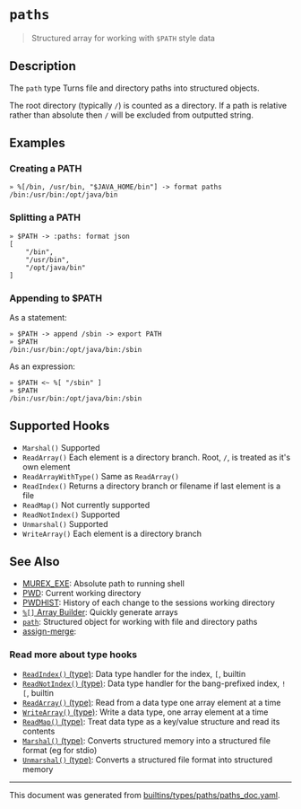 # `paths`

> Structured array for working with `$PATH` style data

## Description

The `path` type Turns file and directory paths into structured objects.

The root directory (typically `/`) is counted as a directory. If a path is
relative rather than absolute then `/` will be excluded from outputted string.

## Examples

### Creating a PATH

```
» %[/bin, /usr/bin, "$JAVA_HOME/bin"] -> format paths
/bin:/usr/bin:/opt/java/bin
```

### Splitting a PATH

```
» $PATH -> :paths: format json
[
    "/bin",
    "/usr/bin",
    "/opt/java/bin"
]
```

### Appending to $PATH

As a statement:

```
» $PATH -> append /sbin -> export PATH
» $PATH
/bin:/usr/bin:/opt/java/bin:/sbin
```

As an expression:

```
» $PATH <~ %[ "/sbin" ]
» $PATH
/bin:/usr/bin:/opt/java/bin:/sbin
```

## Supported Hooks

* `Marshal()`
    Supported
* `ReadArray()`
    Each element is a directory branch. Root, `/`, is treated as it's own element
* `ReadArrayWithType()`
    Same as `ReadArray()`
* `ReadIndex()`
    Returns a directory branch or filename if last element is a file
* `ReadMap()`
    Not currently supported
* `ReadNotIndex()`
    Supported
* `Unmarshal()`
    Supported
* `WriteArray()`
    Each element is a directory branch

## See Also

* [MUREX_EXE](../variables/murex_exe.md):
  Absolute path to running shell
* [PWD](../variables/pwd.md):
  Current working directory
* [PWDHIST](../variables/pwdhist.md):
  History of each change to the sessions working directory
* [`%[]` Array Builder](../parser/create-array.md):
  Quickly generate arrays
* [`path`](../types/path.md):
  Structured object for working with file and directory paths
* [assign-merge](../types/assign-merge.md):
  

### Read more about type hooks

- [`ReadIndex()` (type)](../apis/ReadIndex.md): Data type handler for the index, `[`, builtin
- [`ReadNotIndex()` (type)](../apis/ReadNotIndex.md): Data type handler for the bang-prefixed index, `![`, builtin
- [`ReadArray()` (type)](../apis/ReadArray.md): Read from a data type one array element at a time
- [`WriteArray()` (type)](../apis/WriteArray.md): Write a data type, one array element at a time
- [`ReadMap()` (type)](../apis/ReadMap.md): Treat data type as a key/value structure and read its contents
- [`Marshal()` (type)](../apis/Marshal.md): Converts structured memory into a structured file format (eg for stdio)
- [`Unmarshal()` (type)](../apis/Unmarshal.md): Converts a structured file format into structured memory

<hr/>

This document was generated from [builtins/types/paths/paths_doc.yaml](https://github.com/lmorg/murex/blob/master/builtins/types/paths/paths_doc.yaml).
